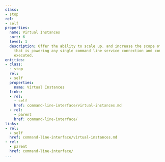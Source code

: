 ```yaml
---
class:
- stop
rel:
- self
properties:
  name: Virtual Instances
  sort: 6
  level: 1
  description: Offer the ability to scale up, and increase the scope of virtual instance
    that is powering any single command line service connection and command being
    executed.
entities:
- class:
  - stop
  rel:
  - self
  properties:
    name: Virtual Instances
  links:
  - rel:
    - self
    href: command-line-interface/virtual-instances.md
  - rel:
    - parent
    href: command-line-interface/
links:
- rel:
  - self
  href: command-line-interface/virtual-instances.md
- rel:
  - parent
  href: command-line-interface/
...
```


